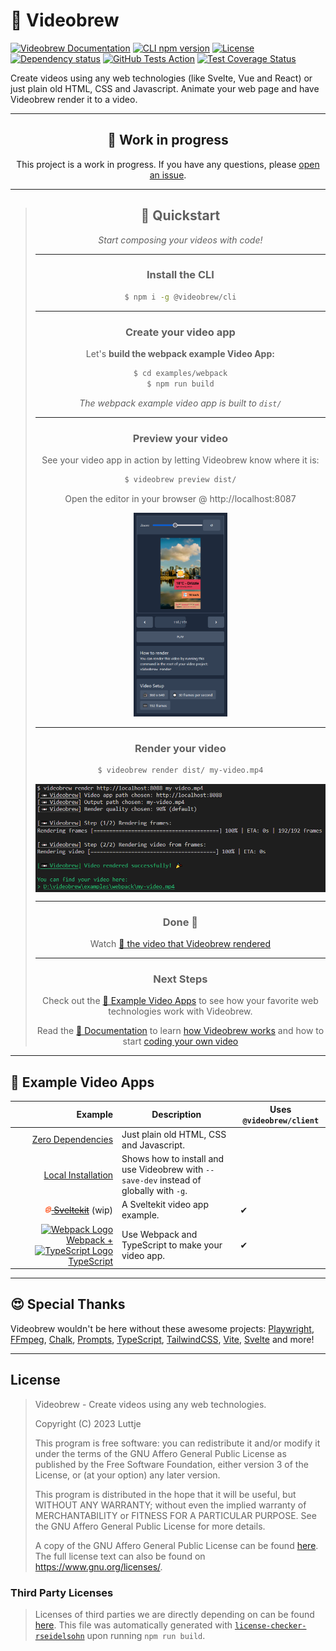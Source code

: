 # 📼 Videobrew 

[![Videobrew Documentation](https://shields.io/badge/-documentation-583372)](https://github.com/luttje/videobrew/tree/main/docs)
[![CLI npm version](https://img.shields.io/npm/v/@videobrew/cli)](https://www.npmjs.com/package/@videobrew/cli)
[![License](https://img.shields.io/github/license/luttje/videobrew)](https://github.com/luttje/videobrew/blob/main/LICENSE)
[![Dependency status](https://img.shields.io/librariesio/github/luttje/videobrew)](https://libraries.io/github/luttje/videobrew)
[![GitHub Tests Action](https://github.com/luttje/videobrew/actions/workflows/tests.yml/badge.svg)](https://github.com/luttje/videobrew/actions/workflows/tests.yml)
[![Test Coverage Status](https://coveralls.io/repos/github/luttje/videobrew/badge.svg?branch=main)](https://coveralls.io/github/luttje/videobrew?branch=main)

Create videos using any web technologies (like Svelte, Vue and React) or just plain old HTML, CSS and Javascript. Animate your web page and have Videobrew render it to a video.

<div align="center">

<hr>

## 🚧 Work in progress
This project is a work in progress. If you have any questions, please [open an issue](https://github.com/luttje/videobrew/issues/new).

</div>

<hr>

> <div align="center">
>
> ## 🚀 <span id="quickstart">Quickstart</span>
> *Start composing your videos with code!*
> 
> <hr>
>
> ### Install the CLI
> 
> ```bash
> $ npm i -g @videobrew/cli
> ```
> 
> <hr> 
>
> ### Create your video app
> Let's **build the webpack example Video App:**
> 
> ```bash
> $ cd examples/webpack
> $ npm run build
> ```
> *The webpack example video app is built to `dist/`*
> 
> <hr> 
>
> ### Preview your video
> See your video app in action by letting Videobrew know where it is:
> ```bash
> $ videobrew preview dist/
> ```
> Open the editor in your browser @ http://localhost:8087
> 
> [<img src="https://raw.githubusercontent.com/luttje/videobrew/main/docs/editor-previewing-video-app.png" alt="Previewing a video app" width="150" />](https://github.com/luttje/videobrew/blob/main/docs/editor-previewing-video-app.png)
>
> <hr> 
>
> ### Render your video
>   
> ```bash
> $ videobrew render dist/ my-video.mp4
> ```
>   
> [<img src="https://github.com/luttje/videobrew/blob/main/docs/cli-rendering-video-app.png" alt="Rendering a video app" align="middle" width="500" />](https://github.com/luttje/videobrew/blob/main/docs/cli-rendering-video-app.png)
> 
> <hr> 
>
> ### Done 🎉
>   
> Watch [📼 the video that Videobrew rendered](https://github.com/luttje/videobrew/blob/main/examples/webpack/out/weather.mp4)
>
> <hr> 
>
> ### Next Steps
>
> Check out the [🧪 Example Video Apps](#examples) to see how your favorite web technologies work with Videobrew.
>
> Read the [📖 Documentation](https://github.com/luttje/videobrew/blob/main/docs/) to learn [how Videobrew works](https://github.com/luttje/videobrew/blob/main/docs/how-it-works.md) and how to start [coding your own video](https://github.com/luttje/videobrew/blob/main/docs/code-your-own-video.md)
>
> </div>

<hr>

## <span id="examples">🧪 Example Video Apps</span>
| Example | Description | Uses `@videobrew/client`
| ---: | --- | --- |
| [Zero Dependencies](https://github.com/luttje/videobrew/blob/main/examples/0-dependencies/) | Just plain old HTML, CSS and Javascript. | |
| [Local Installation](https://github.com/luttje/videobrew/blob/main/examples/local-install/) | Shows how to install and use Videobrew with `--save-dev` instead of globally with `-g`. | |
| <s>[<img src="https://raw.githubusercontent.com/sveltejs/branding/master/svelte-logo.svg" height="12px" alt="Svelte Logo" /> Sveltekit](https://github.com/luttje/videobrew/blob/main/examples/sveltekit/)</s> (wip) | A Sveltekit video app example. | ✔ |
| [<img src="https://raw.githubusercontent.com/webpack/media/master/logo/icon.svg" height="12px" alt="Webpack Logo" /> Webpack + <img src="https://upload.wikimedia.org/wikipedia/commons/thumb/4/4c/Typescript_logo_2020.svg/512px-Typescript_logo_2020.svg.png?20221110153201" height="12px" alt="TypeScript Logo" /> TypeScript](https://github.com/luttje/videobrew/blob/main/examples/webpack) | Use Webpack and TypeScript to make your video app. | ✔ |

<hr>

## 😍 Special Thanks

Videobrew wouldn't be here without these awesome projects:
[Playwright](https://playwright.dev/), [FFmpeg](https://ffmpeg.org/), [Chalk](https://www.npmjs.com/package/chalk), [Prompts](https://www.npmjs.com/package/prompts), [TypeScript](https://www.typescriptlang.org/), [TailwindCSS](https://tailwindcss.com/), [Vite](https://vitejs.dev/), [Svelte](https://svelte.dev/) and more!

<hr>

## License

> Videobrew - Create videos using any web technologies.
> 
> Copyright (C) 2023  Luttje
> 
> This program is free software: you can redistribute it and/or modify
> it under the terms of the GNU Affero General Public License as published
> by the Free Software Foundation, either version 3 of the License, or
> (at your option) any later version.
> 
> This program is distributed in the hope that it will be useful,
> but WITHOUT ANY WARRANTY; without even the implied warranty of
> MERCHANTABILITY or FITNESS FOR A PARTICULAR PURPOSE.  See the
> GNU Affero General Public License for more details.
> 
> A copy of the GNU Affero General Public License can be found [here](https://github.com/luttje/videobrew/blob/main/LICENSE). 
> The full license text can also be found on <https://www.gnu.org/licenses/>.

### Third Party Licenses
> Licenses of third parties we are directly depending on can be found [here](https://github.com/luttje/videobrew/blob/main/LICENSES-THIRD-PARTY). This file was automatically generated with [`license-checker-rseidelsohn`](https://www.npmjs.com/package/license-checker-rseidelsohn) upon running `npm run build`.